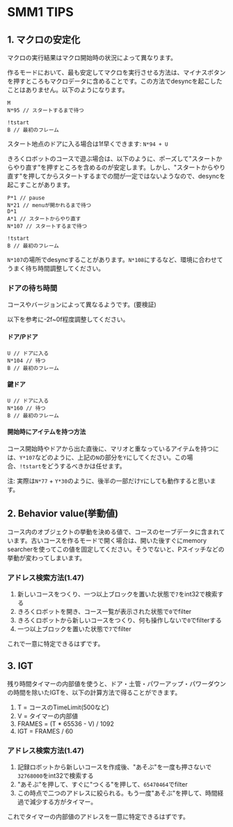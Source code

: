 # SMM1 TIPS
## 1. マクロの安定化
マクロの実行結果はマクロ開始時の状況によって異なります。

作るモードにおいて、最も安定してマクロを実行させる方法は、マイナスボタンを押すところもマクロデータに含めることです。この方法でdesyncを起こしたことはありません。以下のようになります。
```
M
N*95 // スタートするまで待つ

!tstart
B // 最初のフレーム
```
スタート地点のドアに入る場合は1f早くできます: `N*94 + U`


きろくロボットのコースで遊ぶ場合は、以下のように、ポーズして"スタートからやり直す"を押すところを含めるのが安定します。しかし、"スタートからやり直す"を押してからスタートするまでの間が一定ではないようなので、desyncを起こすことがあります。

```
P*1 // pause
N*21 // menuが開かれるまで待つ
D*1
A*1 // スタートからやり直す
N*107 // スタートするまで待つ

!tstart
B // 最初のフレーム
```

`N*107`の場所でdesyncすることがあります。`N*108`にするなど、環境に合わせてうまく待ち時間調整してください。

### ドアの待ち時間
コースやバージョンによって異なるようです。(要検証)

以下を参考に-2f~0f程度調整してください。
#### ドア/Pドア
```
U // ドアに入る
N*104 // 待つ
B // 最初のフレーム
```
#### 鍵ドア
```
U // ドアに入る
N*160 // 待つ
B // 最初のフレーム
```

#### 開始時にアイテムを持つ方法
コース開始時やドアから出た直後に、マリオと重なっているアイテムを持つには、`Y*107`などのように、上記の`N`の部分を`Y`にしてください。この場合、`!tstart`をどうするべきかは任せます。

注: 実際は`N*77` + `Y*30`のように、後半の一部だけ`Y`にしても動作すると思います。

## 2. Behavior value(挙動値)
コース内のオブジェクトの挙動を決める値で、コースのセーブデータに含まれています。古いコースを作るモードで開く場合は、開いた後すぐにmemory searcherを使ってこの値を固定してください。そうでないと、Pスイッチなどの挙動が変わってしまいます。
### アドレス検索方法(1.47)

1. 新しいコースをつくり、一つ以上ブロックを置いた状態で`7`をint32で検索する
2. きろくロボットを開き、コース一覧が表示された状態で`0`でfilter
3. きろくロボットから新しいコースをつくり、何も操作しないで`0`でfilterする
4. 一つ以上ブロックを置いた状態で`7`でfilter
 
これで一意に特定できるはずです。

## 3. IGT
残り時間タイマーの内部値を使うと、ドア・土管・パワーアップ・パワーダウンの時間を除いたIGTを、以下の計算方法で得ることができます。

1. T = コースのTimeLimit(500など)
2. V = タイマーの内部値
3. FRAMES = (T * 65536 - V) / 1092
4. IGT = FRAMES / 60

###  アドレス検索方法(1.47)
1. 記録ロボットから新しいコースを作成後、"あそぶ"を一度も押さないで`32768000`をint32で検索する
2. "あそぶ"を押して、すぐに"つくる"を押して、`65470464`でfilter
3. この時点で二つのアドレスに絞られる。もう一度"あそぶ"を押して、時間経過で減少する方がタイマー。

これでタイマーの内部値のアドレスを一意に特定できるはずです。
      